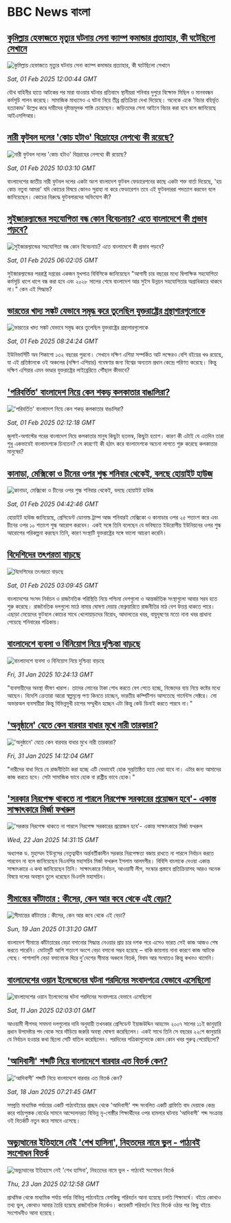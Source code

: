 # BBC News বাংলা## [কুমিল্লায় হেফাজতে মৃত্যুর ঘটনায় সেনা ক্যাম্প কমান্ডার প্রত্যাহার, কী ঘটেছিলো সেখানে](https://www.bbc.com/bengali/articles/c99ykrl39pjo?at_campaign=githubrss)![কুমিল্লায় হেফাজতে মৃত্যুর ঘটনায় সেনা ক্যাম্প কমান্ডার প্রত্যাহার, কী ঘটেছিলো সেখানে](https://ichef.bbci.co.uk/ace/standard/240/cpsprodpb/c48c/live/3af64390-e083-11ef-b5a3-1f3f58db284c.jpg)_Sat, 01 Feb 2025 12:00:44 GMT_যৌথ বাহিনীর হাতে আটকের পর মারা যাওয়ার ঘটনার প্রতিবাদে স্থানীয়রা শনিবার দুপুরে বিক্ষোভ মিছিল ও মানববন্ধন কর্মসূচি পালন করেছে। সামাজিক মাধ্যমেও এ ঘটনা নিয়ে তীব্র প্রতিক্রিয়া দেখা দিয়েছে। অনেকে একে 'বিচার বহির্ভূত হত্যাকাণ্ড' উল্লেখ করে দায়ীদের দৃষ্টান্তমূলক শাস্তি চেয়েছেন। জড়িতদের সেনা আইনে বিচার করা হবে বলে জানিয়েছে আইএসপিআর।## [নারী ফুটবল দলের 'কোচ হটাও' বিদ্রোহের নেপথ্যে কী রয়েছে?](https://www.bbc.com/bengali/articles/cd64wvv92wqo?at_campaign=githubrss)![নারী ফুটবল দলের 'কোচ হটাও' বিদ্রোহের নেপথ্যে কী রয়েছে?](https://ichef.bbci.co.uk/ace/standard/240/cpsprodpb/1188/live/df49dcd0-e075-11ef-bd1b-d536627785f2.jpg)_Sat, 01 Feb 2025 10:03:10 GMT_বাংলাদেশের জাতীয় নারী ফুটবল দলের একটা অংশ বাংলাদেশ ফুটবল ফেডারেশনের কাছে একটা শক্ত বার্তা দিয়েছে, 'হয় কোচ নতুবা আমরা'  যদি কোচের বিষয়ে কোনও সুরাহা না করে ফেডারেশন তবে এই ফুটবলাররা পদত্যাগ করবেন বলে জানিয়েছেন। কোচের বিরুদ্ধে ফুটবলারদের অভিযোগ কী?## [সুইজারল্যান্ডের সহযোগিতা বন্ধ কোন বিবেচনায়? এতে বাংলাদেশে কী প্রভাব পড়বে?](https://www.bbc.com/bengali/articles/c0qw527wqe1o?at_campaign=githubrss)![সুইজারল্যান্ডের সহযোগিতা বন্ধ কোন বিবেচনায়? এতে বাংলাদেশে কী প্রভাব পড়বে?](https://ichef.bbci.co.uk/ace/standard/240/cpsprodpb/73ea/live/fd4f9c70-e060-11ef-a319-fb4e7360c4ec.jpg)_Sat, 01 Feb 2025 06:02:05 GMT_সুইজারল্যান্ডের পররাষ্ট্র দপ্তরের একজন মুখপাত্র বিবিসিকে জানিয়েছেন "আগামী চার বছরের মধ্যে দ্বিপাক্ষিক সহযোগিতা কর্মসূচি ধাপে ধাপে বন্ধ করা হবে এবং ২০২৮ সালের শেষে বাংলাদেশ আর সুইস উন্নয়ন সহযোগিতার অগ্রাধিকারে থাকবে না।" কেন এই সিদ্ধান্ত?## [ভারতের খাদ্য সঙ্কট যেভাবে সমৃদ্ধ করে তুলেছিল যুক্তরাষ্ট্রের গ্রন্থাগারগুলোকে](https://www.bbc.com/bengali/articles/cp31x73l13do?at_campaign=githubrss)![ভারতের খাদ্য সঙ্কট যেভাবে সমৃদ্ধ করে তুলেছিল যুক্তরাষ্ট্রের গ্রন্থাগারগুলোকে](https://ichef.bbci.co.uk/ace/standard/240/cpsprodpb/f7c6/live/ae01b920-c759-11ef-94cb-5f844ceb9e30.jpg)_Sat, 01 Feb 2025 08:24:24 GMT_ইউনিভার্সিটি অব শিকাগো ১৩২ বছরের পুরনো। সেখানে দক্ষিণ এশিয়া সম্পর্কিত আট লক্ষেরও বেশি বইয়ের খণ্ড রয়েছে, যা এই প্রতিষ্ঠানকে ওই অঞ্চলের (দক্ষিণ এশিয়ার) গবেষণার জন্য বিশ্বের অন্যতম প্রধান কেন্দ্রে পরিণত করেছে। কিন্তু দক্ষিণ এশিয়ার এমন ভাণ্ডার যুক্তরাষ্ট্রের লাইব্রেরিতে পৌঁছাল কীভাবে?## ['পরিবর্তিত' বাংলাদেশ নিয়ে কেন শকড্ কলকাতার বাঙালিরা?](https://www.bbc.com/bengali/articles/c9w5d8d1yqjo?at_campaign=githubrss)!['পরিবর্তিত' বাংলাদেশ নিয়ে কেন শকড্ কলকাতার বাঙালিরা?](https://ichef.bbci.co.uk/ace/standard/240/cpsprodpb/f6e0/live/df90ba10-dcb5-11ef-bc01-8f2c83dad217.jpg)_Sat, 01 Feb 2025 02:12:18 GMT_জুলাই-অগাস্টের পরের বাংলাদেশ নিয়ে কলকাতার মানুষ কিছুটা  হতভম্ব, কিছুটা হতাশ। কারণ কী এটাই যে এতদিন তারা শুধু একভাবেই বাংলাদেশকে চিনতেন? সে কারণেই কী হঠাৎ করে বাংলাদেশকে অচেনা লাগতে শুরু করেছে কলকাতার মানুষের?## [কানাডা, মেক্সিকো ও চীনের ওপর শুল্ক শনিবার থেকেই, বলছে হোয়াইট হাউজ](https://www.bbc.com/bengali/articles/ce9n19vkrkeo?at_campaign=githubrss)![কানাডা, মেক্সিকো ও চীনের ওপর শুল্ক শনিবার থেকেই, বলছে হোয়াইট হাউজ](https://ichef.bbci.co.uk/ace/standard/240/cpsprodpb/cf76/live/5be722c0-e04e-11ef-a819-277e390a7a08.jpg)_Sat, 01 Feb 2025 04:42:46 GMT_হোয়াইট হাউজ জানিয়েছে, প্রেসিডেন্ট ডোনাল্ড ট্রাম্প আজ শনিবারই মেক্সিকো ও কানাডার ওপর ২৫ শতাংশ করে এবং চীনের ওপর ১০ শতাংশ শুল্ক আরোপ করবেন। একই সঙ্গে তিনি বলেছেন যে ভবিষ্যতে ইউরোপীয় ইউনিয়নের ওপর শুল্ক আরোপের পরিকল্পনা করছেন তিনি, কারণ সংস্থাটি যুক্তরাষ্ট্রের সঙ্গে ভালো আচরণ করেনি।## [বিদেশিদের তৎপরতা বাড়ছে](https://www.bbc.com/bengali/articles/cdxew113272o?at_campaign=githubrss)![বিদেশিদের তৎপরতা বাড়ছে](https://ichef.bbci.co.uk/ace/standard/240/cpsprodpb/535e/live/8169efe0-e04a-11ef-9034-e1ec5ad2e5b7.jpg)_Sat, 01 Feb 2025 03:09:45 GMT_বাংলাদেশের সংসদ নির্বাচন ও রাজনৈতিক পরিস্থিতি নিয়ে পশ্চিমা দেশগুলো ও আন্তর্জাতিক সংস্থাগুলো আবার সরব হতে শুরু করেছে। রাজনৈতিক দলগুলো মাঠে নামার ঘোষণা দেয়ায় ফেব্রুয়ারিতে রাজনীতির মাঠ বেশ উত্তপ্ত থাকতে পারে। এছাড়া মেয়েদের ফুটবলে কোচের সাথে খেলোয়াড়দের বিরোধ, আদালতের খবর, বায়ুদূষণের মতো নানা খবর প্রাধান্য পেয়েছে শনিবারের পত্রিকায়।## [বাংলাদেশে ব্যবসা ও বিনিয়োগ নিয়ে  দুশ্চিন্তা বাড়ছে](https://www.bbc.com/bengali/articles/c627n38k1l8o?at_campaign=githubrss)![বাংলাদেশে ব্যবসা ও বিনিয়োগ নিয়ে  দুশ্চিন্তা বাড়ছে](https://ichef.bbci.co.uk/ace/standard/240/cpsprodpb/1b10/live/c129c8a0-df30-11ef-bd1b-d536627785f2.jpg)_Fri, 31 Jan 2025 10:24:13 GMT_"ব্যবসায়ীদের অবস্থা ভীষণ খারাপ। তাদের লোনের টাকা শোধ করতে বেগ পেতে হচ্ছে, নিজেদের ব্যয় নিয়ে কষ্টের মধ্যে আছেন। বিদেশি ক্রেতারা আরো স্বল্পমূল্যে পণ্য কিনতে চাচ্ছেন, ভারতীয় কম্পিটিশন আসতেছে গার্মেন্টস সেক্টরে। সো অভারঅল ব্যবসায়ীরা কিন্তু বিভিন্নমুখী চাপের সম্মুখীন হচ্ছেন এটা কিন্তু কেউ ডিনাই করতে পারবে না।"## ['অনুষ্ঠানে' যেতে কেন বারবার বাধার মুখে নারী তারকারা?](https://www.bbc.com/bengali/articles/c9839dp2lx0o?at_campaign=githubrss)!['অনুষ্ঠানে' যেতে কেন বারবার বাধার মুখে নারী তারকারা?](https://ichef.bbci.co.uk/ace/standard/240/cpsprodpb/260a/live/ed24fee0-dfc9-11ef-a819-277e390a7a08.jpg)_Fri, 31 Jan 2025 14:12:04 GMT_"নারীদের বাধা দিয়ে যে রাজনীতিটা করা হচ্ছে এটি যেভাবেই হোক সুপ্রতিষ্ঠিত হতে দেয়া যাবে না। এটার জন্য আমাদের কাজ করতে হবে। সেটা সামাজিক ভাবে হোক বা রাষ্ট্রীয় ভাবে হোক।"## ['সরকার নিরপেক্ষ থাকতে না পারলে নিরপেক্ষ সরকারের প্রয়োজন হবে'- একান্ত সাক্ষাৎকারে মির্জা ফখরুল](https://www.bbc.com/bengali/articles/cly5g820yy6o?at_campaign=githubrss)!['সরকার নিরপেক্ষ থাকতে না পারলে নিরপেক্ষ সরকারের প্রয়োজন হবে'- একান্ত সাক্ষাৎকারে মির্জা ফখরুল](https://ichef.bbci.co.uk/ace/standard/240/cpsprodpb/d841/live/8995b290-d8c9-11ef-bf89-cf1be2bb19ea.jpg)_Wed, 22 Jan 2025 14:31:15 GMT_অধ্যাপক ড. মুহাম্মদ ইউনূসের নেতৃত্বাধীন অর্ন্তবর্তীকালীন সরকার নিরপেক্ষতা বজায় রাখতে না পারলে নির্বাচন করতে পারবেন না বলে জানিয়েছেন বিএনপির মহাসচিব মির্জা ফখরুল ইসলাম আলমগীর। বিবিসি বাংলাকে দেওয়া একান্ত সাক্ষাৎকারে এ কথা জানিয়েছেন তিনি। সাক্ষাৎকারে নির্বাচন, আওয়ামী লীগ, সংস্কার প্রস্তাবে প্রতিক্রিয়াসহ আরও অনেক বিষয়ে দলের অবস্থান তুলে ধরেছেন বিএনপি মহাসচিব।## [সীমান্তের কাঁটাতার : কীসের, কেন আর কবে থেকে এই বেড়া?](https://www.bbc.com/bengali/articles/cdjdgk4rv0do?at_campaign=githubrss)![সীমান্তের কাঁটাতার : কীসের, কেন আর কবে থেকে এই বেড়া?](https://ichef.bbci.co.uk/ace/standard/240/cpsprodpb/e7d8/live/110d9070-d3f3-11ef-87df-d575b9a434a4.jpg)_Sun, 19 Jan 2025 01:31:20 GMT_বাংলাদেশ সীমান্তে কাঁটাতারের বেড়া বসানোর সিদ্ধান্ত নেওয়ার প্রায় চার দশক পরে এসেও ভারত সেই কাজ আজও শেষ করতে পারেনি। মোটামুটি আশি শতাংশ অংশে বেড়া বসানো সম্ভব হয়েছে – বাকি জায়গায় নানা কারণে কাজ আটকে গেছে। পাশাপাশি বেড়া বসানোকে ঘিরে দু'দেশের সীমান্ত অঞ্চলে বিতর্ক, বিবাদ আর সংঘাতও কিন্তু কখনও থামেনি।## [বাংলাদেশের ওয়ান ইলেভেনের ঘটনা পরদিনের সংবাদপত্রে যেভাবে এসেছিলো](https://www.bbc.com/bengali/articles/cwy3y33ygd9o?at_campaign=githubrss)![বাংলাদেশের ওয়ান ইলেভেনের ঘটনা পরদিনের সংবাদপত্রে যেভাবে এসেছিলো](https://ichef.bbci.co.uk/ace/standard/240/cpsprodpb/7b05/live/e6871230-cdae-11ef-94cb-5f844ceb9e30.jpg)_Sat, 11 Jan 2025 02:03:01 GMT_আওয়ামী লীগসহ সমমনা দলগুলোর দাবি অনুযায়ী তখনকার প্রেসিডেন্ট ইয়াজউদ্দিন আহমেদ ২০০৭ সালের ১১ই জানুয়ারি প্রধান উপদেষ্টার পদ থেকে সরে দাঁড়িয়ে জরুরি অবস্থা ঘোষণা করেছিলেন। একই সাথে তিনি সে বছরের ২২শে জানুয়ারি যে নির্বাচন হওয়ার কথা ছিলো সেটি বাতিল করেছিলেন। পরদিনের পত্রিকাগুলোকে কোন কোন খবর গুরুত্ব পেয়েছিলো?## ['আদিবাসী' শব্দটি নিয়ে বাংলাদেশে বারবার এত বিতর্ক কেন? ](https://www.bbc.com/bengali/articles/c0k55njryzno?at_campaign=githubrss)!['আদিবাসী' শব্দটি নিয়ে বাংলাদেশে বারবার এত বিতর্ক কেন? ](https://ichef.bbci.co.uk/ace/standard/240/cpsprodpb/e8c2/live/8a693dd0-d569-11ef-87df-d575b9a434a4.jpg)_Sat, 18 Jan 2025 07:21:45 GMT_সম্প্রতি মাধ্যমিক পর্যায়ের একটি পাঠ্যবইয়ের প্রচ্ছদ থেকে 'আদিবাসী' শব্দ সংবলিত একটি গ্রাফিতি বাদ দেয়াকে কেন্দ্র করে পাঠ্যপুস্তক বোর্ডের সামনে আন্দোলনরত বিভিন্ন নৃ-গোষ্ঠীর শিক্ষার্থীদের ওপর হামলার ঘটনায় 'আদিবাসী' শব্দ সংক্রান্ত ওই বিতর্কটি নতুন করে সামনে এসেছে।## [অভ্যুত্থানের ইতিহাসে নেই 'শেখ হাসিনা', নিহতদের নামে ভুল - পাঠ্যবই সংশোধন বিতর্ক](https://www.bbc.com/bengali/articles/cdd9el157n6o?at_campaign=githubrss)![অভ্যুত্থানের ইতিহাসে নেই 'শেখ হাসিনা', নিহতদের নামে ভুল - পাঠ্যবই সংশোধন বিতর্ক](https://ichef.bbci.co.uk/ace/standard/240/cpsprodpb/e0d1/live/9519d700-d7f6-11ef-9fd6-0be88a764111.jpg)_Thu, 23 Jan 2025 02:12:58 GMT_প্রাথমিক থেকে মাধ্যমিক পর্যায় পর্যন্ত বিভিন্ন পাঠ্যবইয়ে বেশকিছু পরিবর্তন আনা হয়েছে চলতি শিক্ষাবর্ষে। বইয়ে কোথাও তথ্য ভুল, কোথাও আবার তৈরি হয়েছে রাজনৈতিক বিতর্কও। কয়েকটি পরিবর্তন নিয়ে বিতর্ক ওঠার পর কিছু বইয়ে সংশোধনীও আনা হয়েছে।